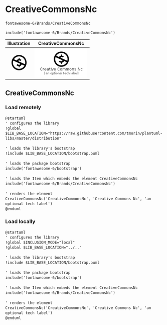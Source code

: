 # CreativeCommonsNc


```text
fontawesome-6/Brands/CreativeCommonsNc
```

```text
include('fontawesome-6/Brands/CreativeCommonsNc')
```



| Illustration | CreativeCommonsNc |
| :---: | :---: |
| ![illustration for Illustration](../../fontawesome-6/Brands/CreativeCommonsNc.png) | ![illustration for CreativeCommonsNc](../../fontawesome-6/Brands/CreativeCommonsNc.Local.png) |




## CreativeCommonsNc

### Load remotely
```plantuml
@startuml
' configures the library
!global $LIB_BASE_LOCATION="https://raw.githubusercontent.com/tmorin/plantuml-libs/master/distribution"

' loads the library's bootstrap
!include $LIB_BASE_LOCATION/bootstrap.puml

' loads the package bootstrap
include('fontawesome-6/bootstrap')

' loads the Item which embeds the element CreativeCommonsNc
include('fontawesome-6/Brands/CreativeCommonsNc')

' renders the element
CreativeCommonsNc('CreativeCommonsNc', 'Creative Commons Nc', 'an optional tech label')
@enduml
```

### Load locally
```plantuml
@startuml
' configures the library
!global $INCLUSION_MODE="local"
!global $LIB_BASE_LOCATION="../.."

' loads the library's bootstrap
!include $LIB_BASE_LOCATION/bootstrap.puml

' loads the package bootstrap
include('fontawesome-6/bootstrap')

' loads the Item which embeds the element CreativeCommonsNc
include('fontawesome-6/Brands/CreativeCommonsNc')

' renders the element
CreativeCommonsNc('CreativeCommonsNc', 'Creative Commons Nc', 'an optional tech label')
@enduml
```

